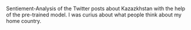 Sentiement-Analysis of the Twitter posts about Kazazkhstan with the help of the pre-trained model.
I was curius about what people think about my home country.
